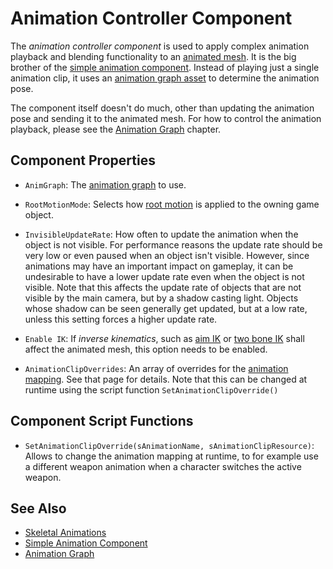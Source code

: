 # Animation Controller Component

The *animation controller component* is used to apply complex animation playback and blending functionality to an [animated mesh](../animated-mesh-component.md). It is the big brother of the [simple animation component](../simple-animation-component.md). Instead of playing just a single animation clip, it uses an [animation graph asset](animation-graph-asset.md) to determine the animation pose.

The component itself doesn't do much, other than updating the animation pose and sending it to the animated mesh. For how to control the animation playback, please see the [Animation Graph](animation-graph-overview.md) chapter.

## Component Properties

* `AnimGraph`: The [animation graph](animation-graph-asset.md) to use.

* `RootMotionMode`: Selects how [root motion](../root-motion.md) is applied to the owning game object.

* `InvisibleUpdateRate`: How often to update the animation when the object is not visible. For performance reasons the update rate should be very low or even paused when an object isn't visible. However, since animations may have an important impact on gameplay, it can be undesirable to have a lower update rate even when the object is not visible. Note that this affects the update rate of objects that are not visible by the main camera, but by a shadow casting light. Objects whose shadow can be seen generally get updated, but at a low rate, unless this setting forces a higher update rate.

* `Enable IK`: If *inverse kinematics*, such as [aim IK](../ik/aim-ik-component.md) or [two bone IK](../ik/two-bone-ik-component.md) shall affect the animated mesh, this option needs to be enabled.

* `AnimationClipOverrides`: An array of overrides for the [animation mapping](animation-graph-asset.md#animation-mapping). See that page for details. Note that this can be changed at runtime using the script function `SetAnimationClipOverride()`

## Component Script Functions

* `SetAnimationClipOverride(sAnimationName, sAnimationClipResource)`: Allows to change the animation mapping at runtime, to for example use a different weapon animation when a character switches the active weapon.

## See Also

* [Skeletal Animations](../skeletal-animation-overview.md)
* [Simple Animation Component](../simple-animation-component.md)
* [Animation Graph](animation-graph-overview.md)
